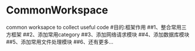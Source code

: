 # CommonWorkspace
common worksapce to collect useful code
#目的:框架作用
##1、整合常用三方框架
##2、添加常用category
##3、添加网络请求模块
##4、添加数据库模块
##5、添加常用文件处理模块
##6、还有更多...
